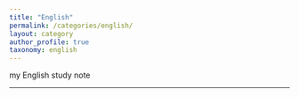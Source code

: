 ```yaml
---
title: "English"
permalink: /categories/english/
layout: category
author_profile: true
taxonomy: english
---
```

my English study note
- - -
